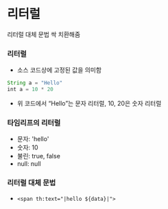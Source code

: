 # 리터럴

리터럴 대체 문법 싹 치환해줌

### 리터럴

- 소스 코드상에 고정된 값을 의미함

```jsx
String a = "Hello" 
int a = 10 * 20
```

- 위 코드에서 “Hello”는 문자 리터럴, 10, 20은 숫자 리터럴

### 타임리프의 리터럴

- 문자: 'hello'
- 숫자: 10
- 불린: true, false
- null: null

### 리터럴 대체 문법

- `<span th:text="|hello ${data}|">`